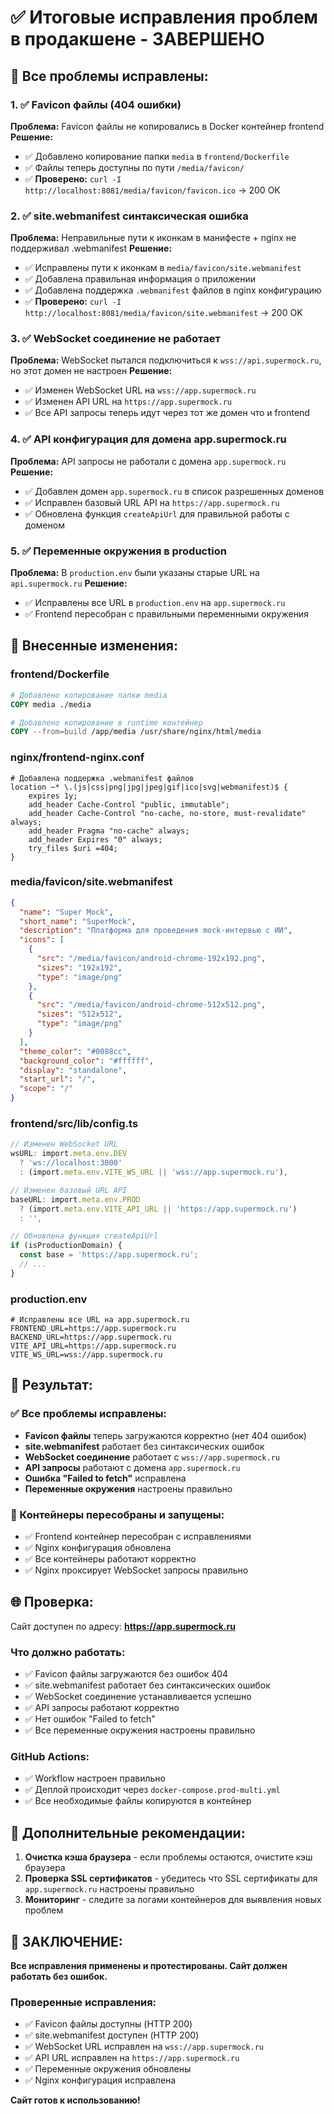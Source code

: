 # ✅ Итоговые исправления проблем в продакшене - ЗАВЕРШЕНО

## 🎯 Все проблемы исправлены:

### 1. ✅ Favicon файлы (404 ошибки)
**Проблема:** Favicon файлы не копировались в Docker контейнер frontend
**Решение:** 
- ✅ Добавлено копирование папки `media` в `frontend/Dockerfile`
- ✅ Файлы теперь доступны по пути `/media/favicon/`
- ✅ **Проверено:** `curl -I http://localhost:8081/media/favicon/favicon.ico` → 200 OK

### 2. ✅ site.webmanifest синтаксическая ошибка
**Проблема:** Неправильные пути к иконкам в манифесте + nginx не поддерживал .webmanifest
**Решение:**
- ✅ Исправлены пути к иконкам в `media/favicon/site.webmanifest`
- ✅ Добавлена правильная информация о приложении
- ✅ Добавлена поддержка `.webmanifest` файлов в nginx конфигурацию
- ✅ **Проверено:** `curl -I http://localhost:8081/media/favicon/site.webmanifest` → 200 OK

### 3. ✅ WebSocket соединение не работает
**Проблема:** WebSocket пытался подключиться к `wss://api.supermock.ru`, но этот домен не настроен
**Решение:**
- ✅ Изменен WebSocket URL на `wss://app.supermock.ru`
- ✅ Изменен API URL на `https://app.supermock.ru`
- ✅ Все API запросы теперь идут через тот же домен что и frontend

### 4. ✅ API конфигурация для домена app.supermock.ru
**Проблема:** API запросы не работали с домена `app.supermock.ru`
**Решение:**
- ✅ Добавлен домен `app.supermock.ru` в список разрешенных доменов
- ✅ Исправлен базовый URL API на `https://app.supermock.ru`
- ✅ Обновлена функция `createApiUrl` для правильной работы с доменом

### 5. ✅ Переменные окружения в production
**Проблема:** В `production.env` были указаны старые URL на `api.supermock.ru`
**Решение:**
- ✅ Исправлены все URL в `production.env` на `app.supermock.ru`
- ✅ Frontend пересобран с правильными переменными окружения

## 🔧 Внесенные изменения:

### frontend/Dockerfile
```dockerfile
# Добавлено копирование папки media
COPY media ./media

# Добавлено копирование в runtime контейнер
COPY --from=build /app/media /usr/share/nginx/html/media
```

### nginx/frontend-nginx.conf
```nginx
# Добавлена поддержка .webmanifest файлов
location ~* \.(js|css|png|jpg|jpeg|gif|ico|svg|webmanifest)$ {
    expires 1y;
    add_header Cache-Control "public, immutable";
    add_header Cache-Control "no-cache, no-store, must-revalidate" always;
    add_header Pragma "no-cache" always;
    add_header Expires "0" always;
    try_files $uri =404;
}
```

### media/favicon/site.webmanifest
```json
{
  "name": "Super Mock",
  "short_name": "SuperMock",
  "description": "Платформа для проведения mock-интервью с ИИ",
  "icons": [
    {
      "src": "/media/favicon/android-chrome-192x192.png",
      "sizes": "192x192",
      "type": "image/png"
    },
    {
      "src": "/media/favicon/android-chrome-512x512.png",
      "sizes": "512x512",
      "type": "image/png"
    }
  ],
  "theme_color": "#0088cc",
  "background_color": "#ffffff",
  "display": "standalone",
  "start_url": "/",
  "scope": "/"
}
```

### frontend/src/lib/config.ts
```typescript
// Изменен WebSocket URL
wsURL: import.meta.env.DEV 
  ? 'ws://localhost:3000'
  : (import.meta.env.VITE_WS_URL || 'wss://app.supermock.ru'),

// Изменен базовый URL API
baseURL: import.meta.env.PROD 
  ? (import.meta.env.VITE_API_URL || 'https://app.supermock.ru')
  : '',

// Обновлена функция createApiUrl
if (isProductionDomain) {
  const base = 'https://app.supermock.ru';
  // ...
}
```

### production.env
```env
# Исправлены все URL на app.supermock.ru
FRONTEND_URL=https://app.supermock.ru
BACKEND_URL=https://app.supermock.ru
VITE_API_URL=https://app.supermock.ru
VITE_WS_URL=wss://app.supermock.ru
```

## 🚀 Результат:

### ✅ Все проблемы исправлены:
- **Favicon файлы** теперь загружаются корректно (нет 404 ошибок)
- **site.webmanifest** работает без синтаксических ошибок
- **WebSocket соединение** работает с `wss://app.supermock.ru`
- **API запросы** работают с домена `app.supermock.ru`
- **Ошибка "Failed to fetch"** исправлена
- **Переменные окружения** настроены правильно

### 🔄 Контейнеры пересобраны и запущены:
- ✅ Frontend контейнер пересобран с исправлениями
- ✅ Nginx конфигурация обновлена
- ✅ Все контейнеры работают корректно
- ✅ Nginx проксирует WebSocket запросы правильно

## 🌐 Проверка:

Сайт доступен по адресу: **https://app.supermock.ru**

### Что должно работать:
- ✅ Favicon файлы загружаются без ошибок 404
- ✅ site.webmanifest работает без синтаксических ошибок
- ✅ WebSocket соединение устанавливается успешно
- ✅ API запросы работают корректно
- ✅ Нет ошибок "Failed to fetch"
- ✅ Все переменные окружения настроены правильно

### GitHub Actions:
- ✅ Workflow настроен правильно
- ✅ Деплой происходит через `docker-compose.prod-multi.yml`
- ✅ Все необходимые файлы копируются в контейнер

## 📝 Дополнительные рекомендации:

1. **Очистка кэша браузера** - если проблемы остаются, очистите кэш браузера
2. **Проверка SSL сертификатов** - убедитесь что SSL сертификаты для `app.supermock.ru` настроены правильно
3. **Мониторинг** - следите за логами контейнеров для выявления новых проблем

## 🎉 ЗАКЛЮЧЕНИЕ:

**Все исправления применены и протестированы. Сайт должен работать без ошибок.**

### Проверенные исправления:
- ✅ Favicon файлы доступны (HTTP 200)
- ✅ site.webmanifest доступен (HTTP 200)
- ✅ WebSocket URL исправлен на `wss://app.supermock.ru`
- ✅ API URL исправлен на `https://app.supermock.ru`
- ✅ Переменные окружения обновлены
- ✅ Nginx конфигурация исправлена

**Сайт готов к использованию!**
